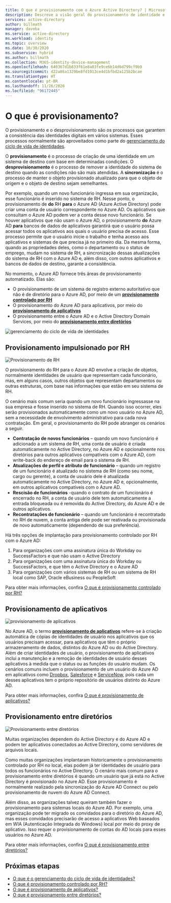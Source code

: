 ```yaml
---
title: O que é provisionamento com o Azure Active Directory? | Microsoft Docs
description: Descreve a visão geral do provisionamento de identidade e os cenários de ILM.
services: active-directory
author: billmath
manager: daveba
ms.service: active-directory
ms.workload: identity
ms.topic: overview
ms.date: 10/30/2020
ms.subservice: hybrid
ms.author: billmath
ms.collection: M365-identity-device-management
ms.openlocfilehash: 640367d1b833f61e8a83fe9ce6b14d6d799cf9b9
ms.sourcegitcommit: d22a86a1329be8fd1913ce4d1bfbd2a125b2bcae
ms.translationtype: HT
ms.contentlocale: pt-BR
ms.lasthandoff: 11/26/2020
ms.locfileid: "96172445"
---
```

# <a name="what-is-provisioning"></a>O que é provisionamento?

O provisionamento e o desprovisionamento são os processos que garantem a consistência das identidades digitais em vários sistemas.  Esses processos normalmente são aproveitados como parte do [gerenciamento do ciclo de vida de identidades](what-is-identity-lifecycle-management.md).

O **provisionamento** é o processo de criação de uma identidade em um sistema de destino com base em determinadas condições.  O **desprovisionamento** é o processo de remover a identidade do sistema de destino quando as condições não são mais atendidas. A **sincronização** é o processo de manter o objeto provisionado atualizado para que o objeto de origem e o objeto de destino sejam semelhantes.

Por exemplo, quando um novo funcionário ingressa em sua organização, esse funcionário é inserido no sistema de RH.  Nesse ponto, o provisionamento de **do** RH **para** o Azure AD (Azure Active Directory) pode criar uma conta de usuário correspondente no Azure AD. Os aplicativos que consultam o Azure AD podem ver a conta desse novo funcionário.  Se houver aplicativos que não usam o Azure AD, o provisionamento **do** Azure AD **para** bancos de dados de aplicativos garantirá que o usuário possa acessar todos os aplicativos aos quais o usuário precisa de acesso.  Esse processo permite que o usuário inicie o trabalho e tenha acesso aos aplicativos e sistemas de que precisa já no primeiro dia.  Da mesma forma, quando as propriedades deles, como o departamento ou o status de emprego, mudam no sistema de RH, a sincronização dessas atualizações do sistema de RH com o Azure AD e, além disso, com outros aplicativos e bancos de dados de destino, garante a consistência.

No momento, o Azure AD fornece três áreas de provisionamento automatizado.  Elas são:  

- O provisionamento de um sistema de registro externo autoritativo que não é de diretório para o Azure AD, por meio de um **[provisionamento controlado por RH](#hr-driven-provisioning)**  
- O provisionamento do Azure AD para aplicativos, por meio do **[provisionamento de aplicativos](#app-provisioning)**  
- O provisionamento entre o Azure AD e o Active Directory Domain Services, por meio do **[provisionamento entre diretórios](#inter-directory-provisioning)** 

![gerenciamento do ciclo de vida de identidades](media/what-is-provisioning/provisioning.png)

## <a name="hr-driven-provisioning"></a>Provisionamento impulsionado por RH

![Provisionamento de RH](media/what-is-provisioning/cloud-2a.png)

O provisionamento do RH para o Azure AD envolve a criação de objetos, normalmente identidades de usuário que representam cada funcionário, mas, em alguns casos, outros objetos que representam departamentos ou outras estruturas, com base nas informações que estão em seu sistema de RH.  

O cenário mais comum seria quando um novo funcionário ingressasse na sua empresa e fosse inserido no sistema de RH.  Quando isso ocorrer, eles serão provisionados automaticamente como um novo usuário no Azure AD, sem a necessidade de envolvimento administrativo para cada nova contratação.  Em geral, o provisionamento do RH pode abranger os cenários a seguir.

- **Contratação de novos funcionários** – quando um novo funcionário é adicionado a um sistema de RH, uma conta de usuário é criada automaticamente no Active Directory, no Azure AD e opcionalmente nos diretórios para outros aplicativos compatíveis com o Azure AD, com write-back do endereço de email para o sistema de RH.
- **Atualizações de perfil e atributo de funcionário** – quando um registro de um funcionário é atualizado no sistema de RH (como seu nome, cargo ou gerente), a conta de usuário dele é atualizada automaticamente no Active Directory, no Azure AD e, opcionalmente, em outros aplicativos compatíveis com o Azure AD.
- **Rescisão de funcionários** -quando o contrato de um funcionário é encerrado no RH, a conta de usuário dele tem automaticamente a entrada bloqueada ou é removida do Active Directory, do Azure AD e de outros aplicativos.
- **Recontratações de funcionário** – quando um funcionário é recontratado no RH de nuvem, a conta antiga dele pode ser reativada ou provisionada de novo automaticamente (dependendo de sua preferência).

Há três opções de implantação para provisionamento controlado por RH com o Azure AD:

1. Para organizações com uma assinatura única do Workday ou SuccessFactors e que não usam o Active Directory
1. Para organizações com uma assinatura única do Workday ou SuccessFactors, e que têm o Active Directory e o Azure AD
1. Para organizações com vários sistemas de RH ou um sistema de RH local como SAP, Oracle eBusiness ou PeopleSoft

Para obter mais informações, confira [O que é provisionamento controlado por RH?](what-is-hr-driven-provisioning.md)

## <a name="app-provisioning"></a>Provisionamento de aplicativos

![provisionamento de aplicativos](media/what-is-provisioning/cloud-3b.png)

No Azure AD, o termo **[provisionamento de aplicativos](../app-provisioning/user-provisioning.md)** refere-se à criação automática de cópias de identidades de usuário nos aplicativos que os usuários precisam acessar, para aplicativos que têm o próprio armazenamento de dados, distintos do Azure AD ou do Active Directory. Além de criar identidades de usuário, o provisionamento de aplicativos inclui a manutenção e a remoção de identidades de usuário desses aplicativos à medida que o status ou as funções do usuário mudam. Os cenários comuns incluem o provisionamento de um usuário do Azure AD em aplicativos como [Dropbox](../saas-apps/dropboxforbusiness-provisioning-tutorial.md), [Salesforce](../saas-apps/salesforce-provisioning-tutorial.md) e [ServiceNow](../saas-apps/servicenow-provisioning-tutorial.md), pois cada um desses aplicativos tem o próprio repositório de usuários distinto do Azure AD.

Para obter mais informações, confira [O que é provisionamento de aplicativos?](what-is-app-provisioning.md)

## <a name="inter-directory-provisioning"></a>Provisionamento entre diretórios

![Provisionamento entre diretórios](media/what-is-provisioning/cloud-4a.png)

Muitas organizações dependem do Active Directory e do Azure AD e podem ter aplicativos conectados ao Active Directory, como servidores de arquivos locais.

Como muitas organizações implantaram historicamente o provisionamento controlado por RH no local, elas podem já ter identidades de usuário para todos os funcionários no Active Directory.   O cenário mais comum para o provisionamento entre diretórios é quando um usuário que já está no Active Directory é provisionado no Azure AD.  Esse provisionamento é normalmente realizado pela sincronização do Azure AD Connect ou pelo provisionamento de nuvem do Azure AD Connect. 

Além disso, as organizações talvez queiram também fazer o provisionamento para sistemas locais do Azure AD.  Por exemplo, uma organização pode ter migrado os convidados para o diretório do Azure AD, mas esses convidados precisarão de acesso a aplicativos Web baseados em WIA (Autenticação Integrada do Windows) local por meio do proxy de aplicativo.  Isso requer o provisionamento de contas do AD locais para esses usuários no Azure AD.

Para obter mais informações, confira [O que é provisionamento entre diretórios?](what-is-inter-directory-provisioning.md)

 
## <a name="next-steps"></a>Próximas etapas 
- [O que é o gerenciamento do ciclo de vida de identidades?](what-is-identity-lifecycle-management.md)
- [O que é provisionamento controlado por RH?](what-is-hr-driven-provisioning.md)
- [O que é provisionamento de aplicativos?](what-is-app-provisioning.md)
- [O que é provisionamento entre diretórios?](what-is-inter-directory-provisioning.md)